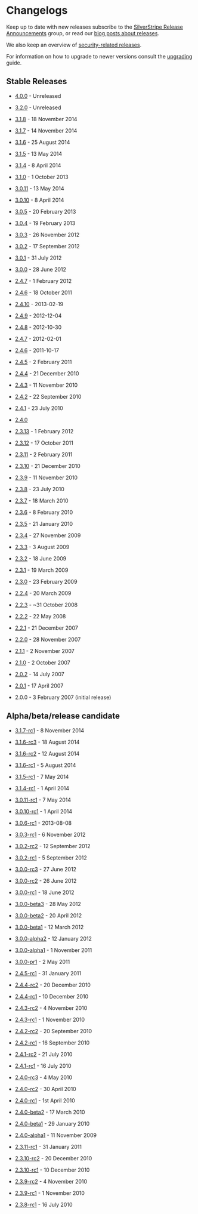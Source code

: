 # Changelogs

Keep up to date with new releases subscribe to the [SilverStripe Release Announcements](https://groups.google.com/group/silverstripe-announce) group,
or read our [blog posts about releases](http://silverstripe.org/blog/tag/release).

We also keep an overview of [security-related releases](http://silverstripe.org/security-releases/).

For information on how to upgrade to newer versions consult the [upgrading](/installation/upgrading) guide.

## Stable Releases

 * [4.0.0](4.0.0) - Unreleased

 * [3.2.0](3.2.0) - Unreleased

 * [3.1.8](3.1.8) - 18 November 2014
 * [3.1.7](3.1.7) - 14 November 2014
 * [3.1.6](3.1.6) - 25 August 2014
 * [3.1.5](3.1.5) - 13 May 2014
 * [3.1.4](3.1.4) - 8 April 2014
 * [3.1.0](3.1.0) - 1 October 2013

 * [3.0.11](3.0.11) - 13 May 2014
 * [3.0.10](3.0.10) - 8 April 2014
 * [3.0.5](3.0.5) - 20 February 2013
 * [3.0.4](3.0.4) - 19 February 2013
 * [3.0.3](3.0.3) - 26 November 2012
 * [3.0.2](3.0.2) - 17 September 2012
 * [3.0.1](3.0.1) - 31 July 2012
 * [3.0.0](3.0.0) - 28 June 2012



 * [2.4.7](2.4.7) - 1 February 2012
 * [2.4.6](2.4.6) - 18 October 2011
 * [2.4.10](2.4.10) - 2013-02-19
 * [2.4.9](2.4.9) - 2012-12-04
 * [2.4.8](2.4.8) - 2012-10-30
 * [2.4.7](2.4.7) - 2012-02-01
 * [2.4.6](2.4.6) - 2011-10-17
 * [2.4.5](2.4.5) - 2 February 2011
 * [2.4.4](2.4.4) - 21 December 2010
 * [2.4.3](2.4.3) - 11 November 2010
 * [2.4.2](2.4.2) - 22 September 2010
 * [2.4.1](2.4.1) - 23 July 2010
 * [2.4.0](2.4.0)



 * [2.3.13](2.3.13) - 1 February 2012
 * [2.3.12](2.3.12) - 17 October 2011
 * [2.3.11](2.3.11) - 2 February 2011
 * [2.3.10](2.3.10) - 21 December 2010



 * [2.3.9](2.3.9) - 11 November 2010
 * [2.3.8](2.3.8) - 23 July 2010
 * [2.3.7](2.3.7) - 18 March 2010
 * [2.3.6](2.3.6) - 8 February 2010
 * [2.3.5](2.3.5) - 21 January 2010
 * [2.3.4](2.3.4) - 27 November 2009
 * [2.3.3](2.3.3) - 3 August 2009
 * [2.3.2](2.3.2) - 18 June 2009
 * [2.3.1](2.3.1) - 19 March 2009
 * [2.3.0](2.3.0) - 23 February 2009



 * [2.2.4](2.2.4) - 20 March 2009
 * [2.2.3](2.2.3) - ~31 October 2008
 * [2.2.2](2.2.2) - 22 May 2008
 * [2.2.1](2.2.1) - 21 December 2007
 * [2.2.0](2.2.0) - 28 November 2007



 * [2.1.1](2.1.1) - 2 November 2007
 * [2.1.0](2.1.0) - 2 October 2007



 * [2.0.2](2.0.2) - 14 July 2007
 * [2.0.1](2.0.1) - 17 April 2007
 * 2.0.0 - 3 February 2007 (initial release)

## Alpha/beta/release candidate

 * [3.1.7-rc1](rc/3.1.7-rc1) - 8 November 2014
 * [3.1.6-rc3](rc/3.1.6-rc3) - 18 August 2014
 * [3.1.6-rc2](rc/3.1.6-rc2) - 12 August 2014
 * [3.1.6-rc1](rc/3.1.6-rc1) - 5 August 2014
 * [3.1.5-rc1](rc/3.1.5-rc1) - 7 May 2014
 * [3.1.4-rc1](rc/3.1.4-rc1) - 1 April 2014

 * [3.0.11-rc1](rc/3.0.11-rc1) - 7 May 2014
 * [3.0.10-rc1](rc/3.0.10-rc1) - 1 April 2014
 * [3.0.6-rc1](rc/3.0.6-rc1) - 2013-08-08
 * [3.0.3-rc1](rc/3.0.3-rc1) - 6 November 2012
 * [3.0.2-rc2](rc/3.0.2-rc2) - 12 September 2012
 * [3.0.2-rc1](rc/3.0.2-rc1) - 5 September 2012
 * [3.0.0-rc3](rc/3.0.0-rc3) - 27 June 2012
 * [3.0.0-rc2](rc/3.0.0-rc2) - 26 June 2012
 * [3.0.0-rc1](rc/3.0.0-rc1) - 18 June 2012
 * [3.0.0-beta3](beta/3.0.0-beta3) - 28 May 2012
 * [3.0.0-beta2](beta/3.0.0-beta2) - 20 April 2012
 * [3.0.0-beta1](beta/3.0.0-beta1) - 12 March 2012
 * [3.0.0-alpha2](alpha/3.0.0-alpha2) - 12 January 2012
 * [3.0.0-alpha1](alpha/3.0.0-alpha1) - 1 November 2011
 * [3.0.0-pr1](pr/3.0.0-pr1) - 2 May 2011


 * [2.4.5-rc1](rc/2.4.5-rc1) - 31 January 2011
 * [2.4.4-rc2](rc/2.4.4-rc2) - 20 December 2010
 * [2.4.4-rc1](rc/2.4.4-rc1) - 10 December 2010
 * [2.4.3-rc2](rc/2.4.3-rc2) - 4 November 2010
 * [2.4.3-rc1](rc/2.4.3-rc1) - 1 November 2010
 * [2.4.2-rc2](rc/2.4.2-rc2) - 20 September 2010
 * [2.4.2-rc1](rc/2.4.2-rc1) - 16 September 2010
 * [2.4.1-rc2](rc/2.4.1-rc2) - 21 July 2010
 * [2.4.1-rc1](rc/2.4.1-rc1) - 16 July 2010
 * [2.4.0-rc3](rc/2.4.0-rc3) - 4 May 2010
 * [2.4.0-rc2](rc/2.4.0-rc2) - 30 April 2010
 * [2.4.0-rc1](rc/2.4.0-rc1) - 1st April 2010
 * [2.4.0-beta2](beta/2.4.0-beta2) - 17 March 2010
 * [2.4.0-beta1](beta/2.4.0-beta1) - 29 January 2010
 * [2.4.0-alpha1](alpha/2.4.0-alpha1) - 11 November 2009



 * [2.3.11-rc1](rc/2.3.11-rc1) - 31 January 2011
 * [2.3.10-rc2](rc/2.3.10-rc2) - 20 December 2010
 * [2.3.10-rc1](rc/2.3.10-rc1) - 10 December 2010
 * [2.3.9-rc2](rc/2.3.9-rc2) - 4 November 2010
 * [2.3.9-rc1](rc/2.3.9-rc1) - 1 November 2010
 * [2.3.8-rc1](rc/2.3.8-rc1) - 16 July 2010
